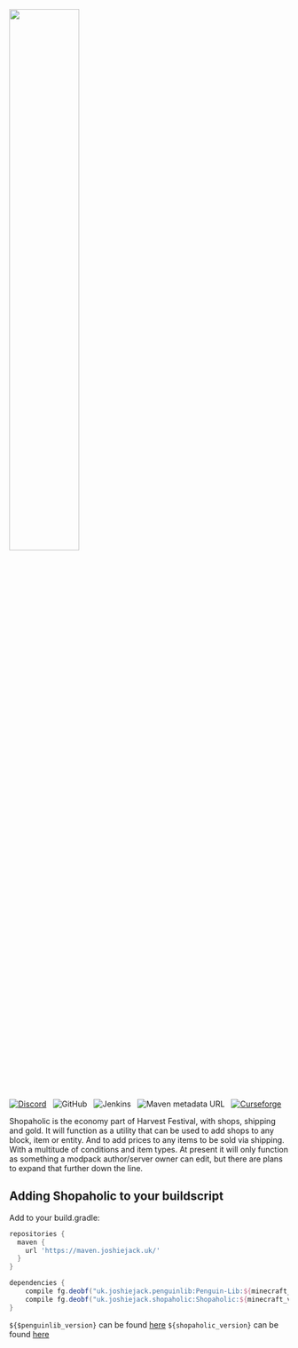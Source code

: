 <img src="https://harvestfestivalwiki.com/images/f/f9/Shopaholic-Logo.svg" width="50%">

[![Discord](https://img.shields.io/discord/227497118498029569?style=plastic&colorB=7289DA&logo=discord&logoColor=white)](http://discord.gg/0vVjLvWg5kyQwnHG) &nbsp; ![GitHub](https://img.shields.io/github/license/Harvest-Festival/Shopaholic?color=%23990000&style=plastic) &nbsp; ![Jenkins](https://img.shields.io/jenkins/build?jobUrl=https%3A%2F%2Fjenkins.joshiejack.uk%2Fjob%2FShopaholic%2F&style=plastic) &nbsp; ![Maven metadata URL](https://img.shields.io/maven-metadata/v?metadataUrl=https%3A%2F%2Fmaven.joshiejack.uk%2Fuk%2Fjoshiejack%2Fshopaholic%2FShopaholic%2Fmaven-metadata.xml&style=plastic) &nbsp; [![Curseforge](http://cf.way2muchnoise.eu/full_shopaholic_downloads.svg)](https://www.curseforge.com/minecraft/mc-mods/shopaholic)

Shopaholic is the economy part of Harvest Festival, with shops, shipping and gold. It will function as a utility that can be used to add shops to any block, item or entity. And to add prices to any items to be sold via shipping. With a multitude of conditions and item types. At present it will only function as something a modpack author/server owner can edit, but there are plans to expand that further down the line.

Adding Shopaholic to your buildscript
---
Add to your build.gradle:
```gradle
repositories {
  maven {
    url 'https://maven.joshiejack.uk/'
  }
}

dependencies {
    compile fg.deobf("uk.joshiejack.penguinlib:Penguin-Lib:${minecraft_version}-${penguinlib_version}")
    compile fg.deobf("uk.joshiejack.shopaholic:Shopaholic:${minecraft_version}-${shopaholic_version}")
}
```

`${$penguinlib_version}` can be found [here](https://maven.joshiejack.uk/uk/joshiejack/penguinlib/Penguin-Lib/)
`${shopaholic_version}` can be found [here](https://maven.joshiejack.uk/uk/joshiejack/penguinlib/Shopaholic/)

